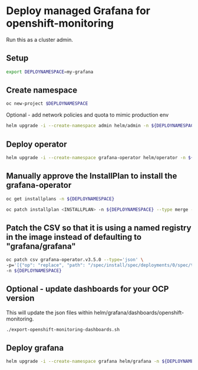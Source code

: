 # Deploy managed Grafana for openshift-monitoring

Run this as a cluster admin.

## Setup

```sh
export DEPLOYNAMESPACE=my-grafana
```

## Create namespace

```sh
oc new-project $DEPLOYNAMESPACE
```

Optional - add network policies and quota to mimic production env 

```sh
helm upgrade -i --create-namespace admin helm/admin -n ${DEPLOYNAMESPACE}
```

## Deploy operator

```sh
helm upgrade -i --create-namespace grafana-operator helm/operator -n ${DEPLOYNAMESPACE}
```

## Manually approve the InstallPlan to install the grafana-operator

```sh
oc get installplans -n ${DEPLOYNAMESPACE}
```

```sh
oc patch installplan <INSTALLPLAN> -n ${DEPLOYNAMESPACE} --type merge -p '{"spec":{"approved":true}}'
```

## Patch the CSV so that it is using a named registry in the image instead of defaulting to "grafana/grafana"

```sh
oc patch csv grafana-operator.v3.5.0 --type='json' \
-p='[{"op": "replace", "path": "/spec/install/spec/deployments/0/spec/template/spec/containers/0/args", "value":["--grafana-image=quay.io/app-sre/grafana","--grafana-image-tag=6.5.1"]}]' \
-n ${DEPLOYNAMESPACE}
```

## Optional - update dashboards for your OCP version

This will update the json files within helm/grafana/dashboards/openshift-monitoring.

```sh
./export-openshift-monitoring-dashboards.sh
```

## Deploy grafana

```sh
helm upgrade -i --create-namespace grafana helm/grafana -n ${DEPLOYNAMESPACE} --set grafana.datasources.prometheus.openshift_monitoring.password=$(oc extract secret/grafana-datasources -n openshift-monitoring --keys=prometheus.yaml --to=- | grep -zoP '"basicAuthPassword":\s*"\K[^\s,]*(?=\s*",)')
```
